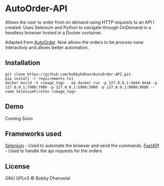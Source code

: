 # AutoOrder-API

Allows the user to order from on demand using HTTP requests to an API I created. Uses Selenium and Python to navigate through OnDemand in a headless browser hosted in a Docker container. 

Adapted from [AutoOrder](https://github.com/bobbykdhan/AutoOrder). Now allows the orders to be process none interactivly and allows better automation.

## Installation

```
git clone https://github.com/bobbykdhan/AutoOrder-API.git
pip install -r requirements.txt
docker build -t <image_tag> . && docker run -p 127.0.0.1:4444:4444 -p 127.0.0.1:7900:7900 -p 127.0.0.1:5900:5900 -p 127.0.0.1:8080:8080 --name SeleniumFirefox <image_tag> 
```

## Demo

Coming Soon


## Frameworks used

[Selenium](https://www.selenium.dev) - Used to automate the browser and send the commands.
[FastAPI](https://fastapi.tiangolo.com) - Used to handle the api requests for the orders

## License
GNU GPLv3 © Bobby Dhanoolal
